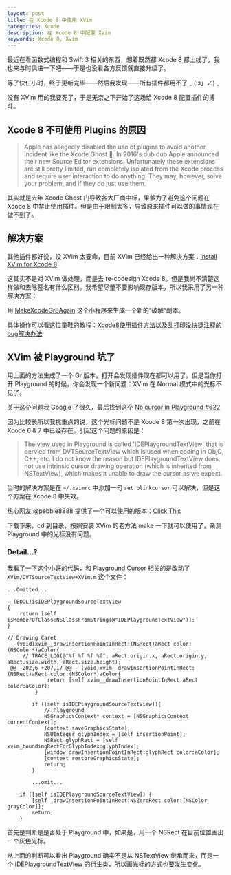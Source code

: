 ```yaml
---
layout: post
title: 在 Xcode 8 中使用 XVim 
categories: Xcode
description: 在 Xcode 8 中配置 XVim
keywords: Xcode 8, Xvim
---
```


最近在看函数式编程和 Swift 3 相关的东西，想着既然都 Xcode 8 都上线了，我也来与时俱进一下吧——于是也没看各方反馈就直接升级了。

等了快仨小时，终于更新完毕——然后我发现——所有插件都用不了 _ (:з」∠) _

没有 XVim 用的我要死了，于是无奈之下开始了这场给 Xcode 8 配置插件的搏斗。

## Xcode 8 不可使用 Plugins 的原因

> Apple has allegedly disabled the use of plugins to avoid another incident like the Xcode Ghost 👻. In 2016's dub dub Apple announced their new Source Editor extensions. Unfortunately these extensions are still pretty limited, run completely isolated from the Xcode process and require user interaction to do anything. They may, however, solve your problem, and if they do just use them.

其实就是去年 Xcode Ghost 门导致各大厂商中标，果爹为了避免这个问题在 Xcode 8 中禁止使用插件。但是由于限制太多，导致原来插件可以做的事情现在做不到了。

## 解决方案

其他插件都好说，没 XVim 太要命，目前 XVim 已经给出一种解决方案：[Install XVim for Xcode 8](https://github.com/XVimProject/XVim/blob/master/INSTALL_Xcode8.md)

这其实不是对 XVim 做处理，而是去 re-codesign Xcode 8。但是我尚不清楚这样做和去除签名有什么区别。我希望尽量不要影响现存版本，所以我采用了另一种解决方案：

用 [MakeXcodeGr8Again](https://github.com/fpg1503/MakeXcodeGr8Again) 这个小程序来生成一个新的“破解”副本。

具体操作可以看这位童鞋的教程：[Xcode8使用插件方法以及乱打印没快捷注释的bug解决办法](http://www.jianshu.com/p/60f0e86fb97c)

## XVim 被 Playground 坑了

用上面的方法生成了一个 Gr 版本，打开会发现插件现在都可以用了。但是当你打开 Playground 的时候，你会发现一个新问题：XVim 在 Normal 模式中的光标不见了。

关于这个问题我 Google 了很久，最后找到这个 [No cursor in Playground #622](https://github.com/XVimProject/XVim/issues/622)

因为比较长所以我挑重点的说，这个光标问题不是 Xcode 8 第一次出现，之前在 Xcode 6 & 7 中已经存在。引起这个问题的原因是：

> The view used in Playground is called 'IDEPlaygroundTextView' that is dervied from DVTSourceTextView which is used when coding in ObjC, C++, etc. I do not know the reason but IDEPlaygroundTextView does not use intrinsic cursor drawing operation (which is inherited from NSTextView), which makes it unable to draw the cursor as we expect.

当时的解决方案是在 `~/.xvimrc` 中添加一句 `set blinkcursor` 可以解决，但是这个方案在 Xcode 8 中失效。

热心网友 @pebble8888 提供了一个可以使用的版本：[Click This](https://github.com/pebble8888/XVim/tree/develop) 

下载下来，cd 到目录，按照安装 XVim 的老方法 make 一下就可以使用了，亲测 Playground 中的光标没有问题。

### Detail...?

我看了一下这个小哥的代码，和 Playground Cursor 相关的是改动了 `XVim/DVTSourceTextView+XVim.m` 这个文件：

```
...Omitted...

- (BOOL)isIDEPlaygroundSourceTextView
{
    return [self isMemberOfClass:NSClassFromString(@"IDEPlaygroundTextView")];
}

// Drawing Caret
 - (void)xvim__drawInsertionPointInRect:(NSRect)aRect color:(NSColor*)aColor{
     // TRACE_LOG(@"%f %f %f %f", aRect.origin.x, aRect.origin.y, aRect.size.width, aRect.size.height);
 @@ -202,6 +207,17 @@ - (void)xvim__drawInsertionPointInRect:(NSRect)aRect color:(NSColor*)aColor{
             return [self xvim__drawInsertionPointInRect:aRect color:aColor];
         }
 
        if ([self isIDEPlaygroundSourceTextView]){
            // Playground
            NSGraphicsContext* context = [NSGraphicsContext currentContext];
            [context saveGraphicsState];
            NSUInteger glyphIndex = [self insertionPoint];
            NSRect glyphRect = [self xvim_boundingRectForGlyphIndex:glyphIndex];
            [window drawInsertionPointInRect:glyphRect color:aColor];
            [context restoreGraphicsState];
            return;
        }

        ...omit...
 
    if ([self isIDEPlaygroundSourceTextView]) {
        [self _drawInsertionPointInRect:NSZeroRect color:[NSColor grayColor]];
        return;
    }

```

首先是判断是是否处于 Playground 中，如果是，用一个 NSRect 在目前位置画出一个灰色光标。

从上面的判断可以看出 Playground 确实不是从 NSTextView 继承而来，而是一个 IDEPlaygroundTextView 的衍生类，所以画光标的方式也要发生变化。